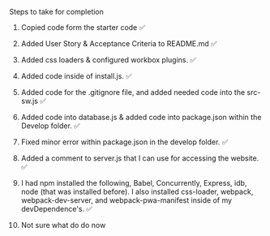 Steps to take for completion 

1. Copied code form the starter code ✅ 
2. Added User Story & Acceptance Criteria to README.md ✅ 

3. Added css loaders & configured workbox plugins. ✅ 
4. Added code inside of install.js. ✅ 

5. Added code for the .gitignore file, and added needed code into the src-sw.js ✅ 
6. Added code into database.js & added code into package.json within the Develop folder. ✅

7. Fixed minor error within package.json in the develop folder. ✅ 
8. Added a comment to server.js that I can use for accessing the website. ✅ 

9. I had npm installed the following, Babel, Concurrently, Express, idb, node (that was installed before). I also installed css-loader, webpack, webpack-dev-server, and webpack-pwa-manifest inside of my devDependence's. ✅ 
 
10. Not sure what do do now 